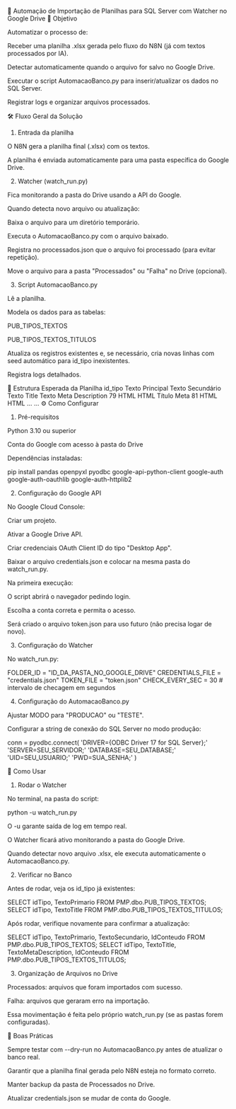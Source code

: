 📄 Automação de Importação de Planilhas para SQL Server com Watcher no Google Drive
🎯 Objetivo

Automatizar o processo de:

Receber uma planilha .xlsx gerada pelo fluxo do N8N (já com textos processados por IA).

Detectar automaticamente quando o arquivo for salvo no Google Drive.

Executar o script AutomacaoBanco.py para inserir/atualizar os dados no SQL Server.

Registrar logs e organizar arquivos processados.

🛠️ Fluxo Geral da Solução
1. Entrada da planilha

O N8N gera a planilha final (.xlsx) com os textos.

A planilha é enviada automaticamente para uma pasta específica do Google Drive.

2. Watcher (watch_run.py)

Fica monitorando a pasta do Drive usando a API do Google.

Quando detecta novo arquivo ou atualização:

Baixa o arquivo para um diretório temporário.

Executa o AutomacaoBanco.py com o arquivo baixado.

Registra no processados.json que o arquivo foi processado (para evitar repetição).

Move o arquivo para a pasta "Processados" ou "Falha" no Drive (opcional).

3. Script AutomacaoBanco.py

Lê a planilha.

Modela os dados para as tabelas:

PUB_TIPOS_TEXTOS

PUB_TIPOS_TEXTOS_TITULOS

Atualiza os registros existentes e, se necessário, cria novas linhas com seed automático para id_tipo inexistentes.

Registra logs detalhados.

📂 Estrutura Esperada da Planilha
id_tipo	Texto Principal	Texto Secundário	Texto Title	Texto Meta Description
79	HTML	HTML	Título	Meta
81	HTML	HTML	...	...
⚙️ Como Configurar
1. Pré-requisitos

Python 3.10 ou superior

Conta do Google com acesso à pasta do Drive

Dependências instaladas:

pip install pandas openpyxl pyodbc google-api-python-client google-auth google-auth-oauthlib google-auth-httplib2

2. Configuração do Google API

No Google Cloud Console:

Criar um projeto.

Ativar a Google Drive API.

Criar credenciais OAuth Client ID do tipo "Desktop App".

Baixar o arquivo credentials.json e colocar na mesma pasta do watch_run.py.

Na primeira execução:

O script abrirá o navegador pedindo login.

Escolha a conta correta e permita o acesso.

Será criado o arquivo token.json para uso futuro (não precisa logar de novo).

3. Configuração do Watcher

No watch_run.py:

FOLDER_ID = "ID_DA_PASTA_NO_GOOGLE_DRIVE"
CREDENTIALS_FILE = "credentials.json"
TOKEN_FILE = "token.json"
CHECK_EVERY_SEC = 30  # intervalo de checagem em segundos

4. Configuração do AutomacaoBanco.py

Ajustar MODO para "PRODUCAO" ou "TESTE".

Configurar a string de conexão do SQL Server no modo produção:

conn = pyodbc.connect(
    'DRIVER={ODBC Driver 17 for SQL Server};'
    'SERVER=SEU_SERVIDOR;'
    'DATABASE=SEU_DATABASE;'
    'UID=SEU_USUARIO;'
    'PWD=SUA_SENHA;'
)

🚀 Como Usar
1. Rodar o Watcher

No terminal, na pasta do script:

python -u watch_run.py


O -u garante saída de log em tempo real.

O Watcher ficará ativo monitorando a pasta do Google Drive.

Quando detectar novo arquivo .xlsx, ele executa automaticamente o AutomacaoBanco.py.

2. Verificar no Banco

Antes de rodar, veja os id_tipo já existentes:

SELECT idTipo, TextoPrimario FROM PMP.dbo.PUB_TIPOS_TEXTOS;
SELECT idTipo, TextoTitle FROM PMP.dbo.PUB_TIPOS_TEXTOS_TITULOS;


Após rodar, verifique novamente para confirmar a atualização:

SELECT idTipo, TextoPrimario, TextoSecundario, IdConteudo FROM PMP.dbo.PUB_TIPOS_TEXTOS;
SELECT idTipo, TextoTitle, TextoMetaDescription, IdConteudo FROM PMP.dbo.PUB_TIPOS_TEXTOS_TITULOS;

3. Organização de Arquivos no Drive

Processados: arquivos que foram importados com sucesso.

Falha: arquivos que geraram erro na importação.

Essa movimentação é feita pelo próprio watch_run.py (se as pastas forem configuradas).

📌 Boas Práticas

Sempre testar com --dry-run no AutomacaoBanco.py antes de atualizar o banco real.

Garantir que a planilha final gerada pelo N8N esteja no formato correto.

Manter backup da pasta de Processados no Drive.

Atualizar credentials.json se mudar de conta do Google.

